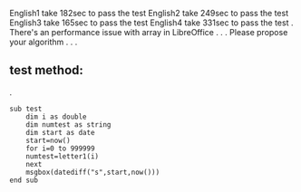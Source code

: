 English1 take 182sec to pass the test
English2 take 249sec to pass the test
English3 take 165sec to pass the test
English4 take 331sec to pass the test
.
There's an performance issue with array in LibreOffice
.
.
.
Please propose your algorithm
.
.
.
## test method:
.
```
sub test
	dim i as double
	dim numtest as string
	dim start as date
	start=now()
	for i=0 to 999999
	numtest=letter1(i)
	next
	msgbox(datediff("s",start,now()))
end sub
```
